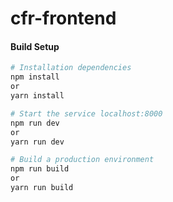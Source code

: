 # cfr-frontend

#### Build Setup
``` bash
# Installation dependencies
npm install
or
yarn install

# Start the service localhost:8000
npm run dev
or
yarn run dev

# Build a production environment
npm run build
or
yarn run build
```